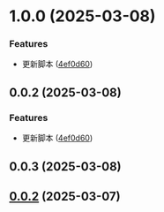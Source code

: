 # 1.0.0 (2025-03-08)


### Features

* 更新脚本 ([4ef0d60](https://github.com/vfiee/vii/commit/4ef0d60cd759163a7cdd3b57ab4a9ef2ef15f592))



## 0.0.2 (2025-03-08)


### Features

* 更新脚本 ([4ef0d60](https://github.com/vfiee/vii/commit/4ef0d60cd759163a7cdd3b57ab4a9ef2ef15f592))



## 0.0.3 (2025-03-08)



## [0.0.2](https://github.com/vfiee/vii/compare/0.0.5...0.0.2) (2025-03-07)



